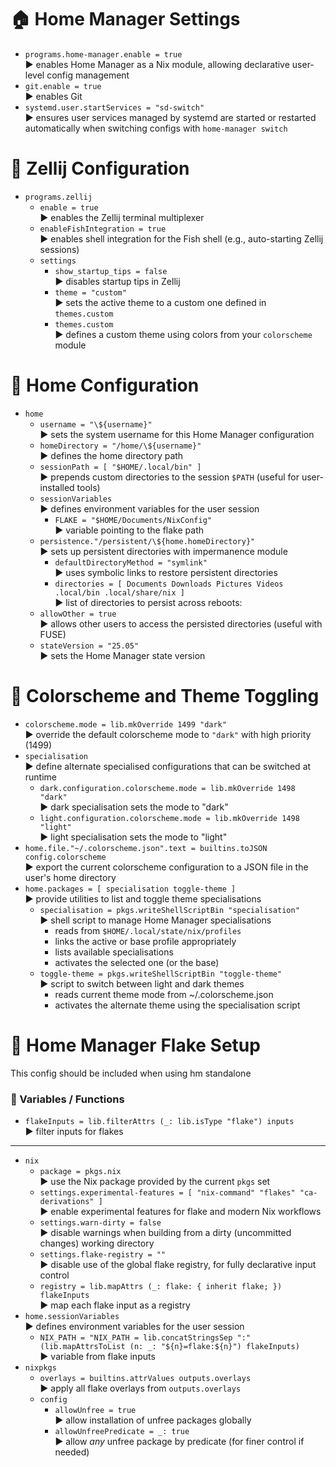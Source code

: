 # 🏠 Home Manager Settings

+ `programs.home-manager.enable = true`\
▶️ enables Home Manager as a Nix module, allowing declarative user-level config management
+ `git.enable = true`\
▶️ enables Git 
+ `systemd.user.startServices = "sd-switch"`\
▶️ ensures user services managed by systemd are started or restarted automatically when switching configs with `home-manager switch`


# 🧱 Zellij Configuration

+ `programs.zellij`
    + `enable = true`\
    ▶️ enables the Zellij terminal multiplexer
    + `enableFishIntegration = true`\
    ▶️ enables shell integration for the Fish shell (e.g., auto-starting Zellij sessions)
    + `settings`
        + `show_startup_tips = false`\
        ▶️ disables startup tips in Zellij
        + `theme = "custom"`\
        ▶️ sets the active theme to a custom one defined in `themes.custom`
        + `themes.custom`\
        ▶️ defines a custom theme using colors from your `colorscheme` module

# 👤 Home Configuration

+ `home`
    + `username = "\${username}"`\
    ▶️ sets the system username for this Home Manager configuration
    + `homeDirectory = "/home/\${username}"`\
    ▶️ defines the home directory path
    + `sessionPath = [ "$HOME/.local/bin" ]`\
    ▶️ prepends custom directories to the session `$PATH` (useful for user-installed tools)
    + `sessionVariables`\
    ▶️ defines environment variables for the user session
        + `FLAKE = "$HOME/Documents/NixConfig"`\
        ▶️ variable pointing to the flake path
    + `persistence."/persistent/\${home.homeDirectory}"`\
    ▶️ sets up persistent directories with impermanence module
        + `defaultDirectoryMethod = "symlink"`\
        ▶️ uses symbolic links to restore persistent directories
        + `directories = [ Documents Downloads Pictures Videos .local/bin .local/share/nix ]`\
        ▶️ list of directories to persist across reboots:
    + `allowOther = true`\
    ▶️ allows other users to access the persisted directories (useful with FUSE)
    + `stateVersion = "25.05"`\
    ▶️ sets the Home Manager state version

# 🎨 Colorscheme and Theme Toggling

+ `colorscheme.mode = lib.mkOverride 1499 "dark"`\
▶️ override the default colorscheme mode to `"dark"` with high priority (1499)
+ `specialisation`\
▶️ define alternate specialised configurations that can be switched at runtime
  + `dark.configuration.colorscheme.mode = lib.mkOverride 1498 "dark"`\
  ▶️ dark specialisation sets the mode to "dark"
  + `light.configuration.colorscheme.mode = lib.mkOverride 1498 "light"`\
  ▶️ light specialisation sets the mode to "light"
+ `home.file."~/.colorscheme.json".text = builtins.toJSON config.colorscheme`\
▶️ export the current colorscheme configuration to a JSON file in the user's home directory
+ `home.packages = [ specialisation toggle-theme ]`\
▶️ provide utilities to list and toggle theme specialisations
    + `specialisation = pkgs.writeShellScriptBin "specialisation"`\
    ▶️ shell script to manage Home Manager specialisations
        + reads from `$HOME/.local/state/nix/profiles`
        + links the active or base profile appropriately
        + lists available specialisations
        + activates the selected one (or the base)
    + `toggle-theme = pkgs.writeShellScriptBin "toggle-theme"`\
    ▶️ script to switch between light and dark themes
        + reads current theme mode from ~/.colorscheme.json
        + activates the alternate theme using the specialisation script

# 🧰 Home Manager Flake Setup

This config should be included when using hm standalone

### 🔹 Variables / Functions

+ `flakeInputs = lib.filterAttrs (_: lib.isType "flake") inputs`\
▶️ filter inputs for flakes

---

+ `nix`
    + `package = pkgs.nix`\
    ▶️ use the Nix package provided by the current `pkgs` set
    + `settings.experimental-features = [ "nix-command" "flakes" "ca-derivations" ]`\
    ▶️ enable experimental features for flake and modern Nix workflows
    + `settings.warn-dirty = false`\
    ▶️ disable warnings when building from a dirty (uncommitted changes) working directory
    + `settings.flake-registry = ""`\
    ▶️ disable use of the global flake registry, for fully declarative input control
    + `registry = lib.mapAttrs (_: flake: { inherit flake; }) flakeInputs`\
    ▶️ map each flake input as a registry
+ `home.sessionVariables`\
▶️ defines environment variables for the user session
    + `NIX_PATH = "NIX_PATH = lib.concatStringsSep ":" (lib.mapAttrsToList (n: _: "${n}=flake:${n}") flakeInputs)`\
    ▶️ variable from flake inputs
+ `nixpkgs`
    + `overlays = builtins.attrValues outputs.overlays`\
    ▶️ apply all flake overlays from `outputs.overlays`
    + `config`
        + `allowUnfree = true`\
        ▶️ allow installation of unfree packages globally
        + `allowUnfreePredicate = _: true`\
    ▶️ allow *any* unfree package by predicate (for finer control if needed)

